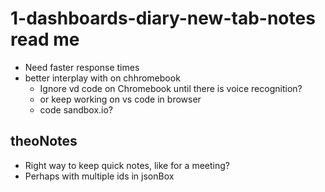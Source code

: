 # 1-dashboards-diary-new-tab-notes read me


* Need faster response times
* better interplay with on chhromebook
	* Ignore vd code on Chromebook until there is voice recognition?
	* or keep working on vs code in browser
	* code sandbox.io?

## theoNotes

* Right way to keep quick notes, like for a meeting?
* Perhaps with multiple ids in jsonBox

